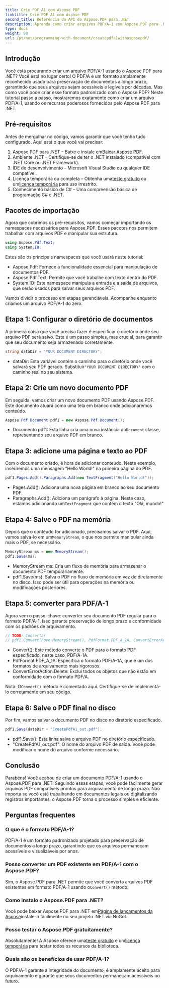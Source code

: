 ```yaml
---
title: Crie PDF A1 com Aspose PDF
linktitle: Crie PDF A1 com Aspose PDF
second_title: Referência da API do Aspose.PDF para .NET
description: Aprenda como criar arquivos PDF/A-1 com Aspose.PDF para .NET neste tutorial detalhado. Guia passo a passo com exemplos de código e explicações.
type: docs
weight: 90
url: /pt/net/programming-with-document/createpdfa1withasposepdf/
---
```

## Introdução

Você está procurando criar um arquivo PDF/A-1 usando o Aspose.PDF para .NET? Você está no lugar certo! O PDF/A é um formato amplamente reconhecido usado para preservação de documentos a longo prazo, garantindo que seus arquivos sejam acessíveis e legíveis por décadas. Mas como você pode criar esse formato padronizado com o Aspose.PDF? Neste tutorial passo a passo, mostraremos exatamente como criar um arquivo PDF/A-1, usando os recursos poderosos fornecidos pelo Aspose.PDF para .NET.

## Pré-requisitos

Antes de mergulhar no código, vamos garantir que você tenha tudo configurado. Aqui está o que você vai precisar:

1.  Aspose.PDF para .NET – Baixe e instale em[Baixar Aspose PDF](https://releases.aspose.com/pdf/net/).
2. Ambiente .NET – Certifique-se de ter o .NET instalado (compatível com .NET Core ou .NET Framework).
3. IDE de desenvolvimento – Microsoft Visual Studio ou qualquer IDE compatível.
4. Licença temporária ou completa – Obtenha uma[teste gratuito](https://releases.aspose.com/) ou um[licença temporária](https://purchase.aspose.com/temporary-license/) para uso irrestrito.
5. Conhecimento básico de C# – Uma compreensão básica de programação C# e .NET.

## Pacotes de importação

Agora que cobrimos os pré-requisitos, vamos começar importando os namespaces necessários para Aspose.PDF. Esses pacotes nos permitem trabalhar com arquivos PDF e manipular sua estrutura.

```csharp
using Aspose.Pdf.Text;
using System.IO;
```

Estes são os principais namespaces que você usará neste tutorial:
- Aspose.Pdf: Fornece a funcionalidade essencial para manipulação de documentos PDF.
- Aspose.Pdf.Text: Permite que você trabalhe com texto dentro do PDF.
- System.IO: Este namespace manipula a entrada e a saída de arquivos, que serão usados para salvar seus arquivos PDF.

Vamos dividir o processo em etapas gerenciáveis. Acompanhe enquanto criamos um arquivo PDF/A-1 do zero.

## Etapa 1: Configurar o diretório de documentos

A primeira coisa que você precisa fazer é especificar o diretório onde seu arquivo PDF será salvo. Este é um passo simples, mas crucial, para garantir que seu documento seja armazenado corretamente.

```csharp
string dataDir = "YOUR DOCUMENT DIRECTORY";
```

- dataDir: Esta variável contém o caminho para o diretório onde você salvará seu PDF gerado. Substituir`"YOUR DOCUMENT DIRECTORY"` com o caminho real no seu sistema.

## Etapa 2: Crie um novo documento PDF

Em seguida, vamos criar um novo documento PDF usando Aspose.PDF. Este documento atuará como uma tela em branco onde adicionaremos conteúdo.

```csharp
Aspose.Pdf.Document pdf1 = new Aspose.Pdf.Document();
```

-  Documento pdf1: Esta linha cria uma nova instância do`Document` classe, representando seu arquivo PDF em branco.

## Etapa 3: adicione uma página e texto ao PDF

Com o documento criado, é hora de adicionar conteúdo. Neste exemplo, inseriremos uma mensagem "Hello World!" na primeira página do PDF.

```csharp
pdf1.Pages.Add().Paragraphs.Add(new TextFragment("Hello World!"));
```

- Pages.Add(): Adiciona uma nova página em branco ao seu documento PDF.
-  Paragraphs.Add(): Adiciona um parágrafo à página. Neste caso, estamos adicionando um`TextFragment` que contém o texto "Olá, mundo!"

## Etapa 4: Salve o PDF na memória

 Depois que o conteúdo for adicionado, precisamos salvar o PDF. Aqui, vamos salvá-lo em um`MemoryStream`, o que nos permite manipular ainda mais o PDF, se necessário.

```csharp
MemoryStream ms = new MemoryStream();
pdf1.Save(ms);
```

- MemoryStream ms: Cria um fluxo de memória para armazenar o documento PDF temporariamente.
- pdf1.Save(ms): Salva o PDF no fluxo de memória em vez de diretamente no disco. Isso pode ser útil para operações na memória ou modificações posteriores.

## Etapa 5: converter para PDF/A-1

Agora vem o passo-chave: converter seu documento PDF regular para o formato PDF/A-1. Isso garante preservação de longo prazo e conformidade com os padrões de arquivamento.

```csharp
// TODO: Consertar
// pdf1.Convert(novo MemoryStream(), PdfFormat.PDF_A_1A, ConvertErrorAction.Delete);
```

- Convert(): Este método converte o PDF para o formato PDF especificado, neste caso, PDF/A-1A.
- PdfFormat.PDF_A_1A: Especifica o formato PDF/A-1A, que é um dos formatos de arquivamento mais rigorosos.
- ConvertErrorAction.Delete: Exclui todos os objetos que não estão em conformidade com o formato PDF/A.

 Nota: O`Convert()` método é comentado aqui. Certifique-se de implementá-lo corretamente em seu código.

## Etapa 6: Salve o PDF final no disco

Por fim, vamos salvar o documento PDF no disco no diretório especificado.

```csharp
pdf1.Save(dataDir + "CreatePdfA1_out.pdf");
```

- pdf1.Save(): Esta linha salva o arquivo PDF no diretório especificado.
- "CreatePdfA1_out.pdf": O nome do arquivo PDF de saída. Você pode modificar o nome do arquivo conforme necessário.

## Conclusão

Parabéns! Você acabou de criar um documento PDF/A-1 usando o Aspose.PDF para .NET. Seguindo essas etapas, você pode facilmente gerar arquivos PDF compatíveis prontos para arquivamento de longo prazo. Não importa se você está trabalhando em documentos legais ou digitalizando registros importantes, o Aspose.PDF torna o processo simples e eficiente.

## Perguntas frequentes

### O que é o formato PDF/A-1?  
PDF/A-1 é um formato padronizado projetado para preservação de documentos a longo prazo, garantindo que os arquivos permaneçam acessíveis e visualizáveis por anos.

### Posso converter um PDF existente em PDF/A-1 com o Aspose.PDF?  
 Sim, o Aspose.PDF para .NET permite que você converta arquivos PDF existentes em formato PDF/A-1 usando o`Convert()` método.

### Como instalo o Aspose.PDF para .NET?  
 Você pode baixar Aspose.PDF para .NET em[Página de lançamentos da Aspose](https://releases.aspose.com/pdf/net/)instale-o facilmente no seu projeto .NET via NuGet.

### Posso testar o Aspose.PDF gratuitamente?  
 Absolutamente! A Aspose oferece uma[teste gratuito](https://releases.aspose.com/) e um[licença temporária](https://purchase.aspose.com/temporary-license/) para testar todos os recursos da biblioteca.

### Quais são os benefícios de usar PDF/A-1?  
O PDF/A-1 garante a integridade do documento, é amplamente aceito para arquivamento e garante que seus documentos permaneçam acessíveis no futuro.